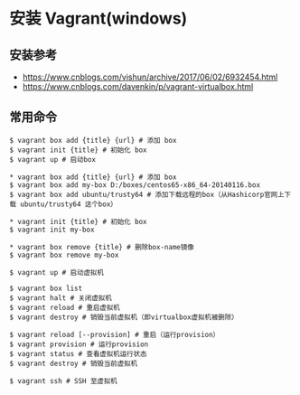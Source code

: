 # 安装 Vagrant(windows)

## 安装参考
* https://www.cnblogs.com/vishun/archive/2017/06/02/6932454.html
* https://www.cnblogs.com/davenkin/p/vagrant-virtualbox.html

## 常用命令
```
$ vagrant box add {title} {url} # 添加 box
$ vagrant init {title} # 初始化 box
$ vagrant up # 启动box
```

```
* vagrant box add {title} {url} # 添加 box
$ vagrant box add my-box D:/boxes/centos65-x86_64-20140116.box 
$ vagrant box add ubuntu/trusty64 # 添加下载远程的box（从Hashicorp官网上下载 ubuntu/trusty64 这个box）

* vagrant init {title} # 初始化 box
$ vagrant init my-box

* vagrant box remove {title} # 删除box-name镜像
$ vagrant box remove my-box

$ vagrant up # 启动虚拟机

$ vagrant box list
$ vagrant halt # 关闭虚拟机
$ vagrant reload # 重启虚拟机
$ vagrant destroy # 销毁当前虚拟机（即virtualbox虚拟机被删除）

$ vagrant reload [--provision] # 重启（运行provision）
$ vagrant provision # 运行provision
$ vagrant status # 查看虚拟机运行状态
$ vagrant destroy # 销毁当前虚拟机

$ vagrant ssh # SSH 至虚拟机
```
